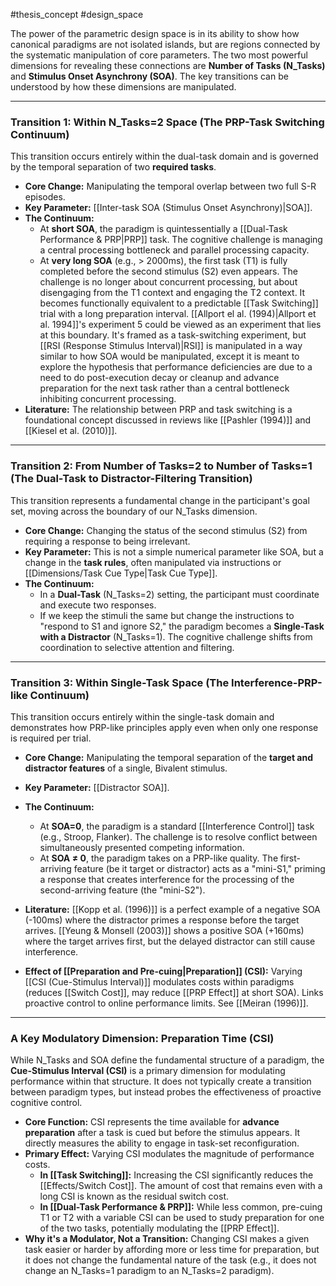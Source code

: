 #thesis_concept #design_space

The power of the parametric design space is in its ability to show how canonical paradigms are not isolated islands, but are regions connected by the systematic manipulation of core parameters. The two most powerful dimensions for revealing these connections are **Number of Tasks (N_Tasks)** and **Stimulus Onset Asynchrony (SOA)**. The key transitions can be understood by how these dimensions are manipulated.

---
### Transition 1: Within N_Tasks=2 Space (The PRP-Task Switching Continuum)

This transition occurs entirely within the dual-task domain and is governed by the temporal separation of two **required tasks**.
- **Core Change:** Manipulating the temporal overlap between two full S-R episodes.
- **Key Parameter:** [[Inter-task SOA (Stimulus Onset Asynchrony)|SOA]].
- **The Continuum:**
    - At **short SOA**, the paradigm is quintessentially a [[Dual-Task Performance & PRP|PRP]] task. The cognitive challenge is managing a central processing bottleneck and parallel processing capacity.
    - At **very long SOA** (e.g., > 2000ms), the first task (T1) is fully completed before the second stimulus (S2) even appears. The challenge is no longer about concurrent processing, but about disengaging from the T1 context and engaging the T2 context. It becomes functionally equivalent to a predictable [[Task Switching]] trial with a long preparation interval. [[Allport el al. (1994)|Allport et al. 1994]]'s experiment 5 could be viewed as an experiment that lies at this boundary. It's framed as a task-switching experiment, but [[RSI (Response Stimulus Interval)|RSI]] is manipulated in a way similar to how SOA would be manipulated, except it is meant to explore the hypothesis that performance deficiencies are due to a need to do post-execution decay or cleanup and advance preparation for the next task rather than a central bottleneck inhibiting concurrent processing.
- **Literature:** The relationship between PRP and task switching is a foundational concept discussed in reviews like [[Pashler (1994)]] and [[Kiesel et al. (2010)]].

---
### Transition 2: From Number of Tasks=2 to Number of Tasks=1 (The Dual-Task to Distractor-Filtering Transition)

This transition represents a fundamental change in the participant's goal set, moving across the boundary of our N_Tasks dimension.
- **Core Change:** Changing the status of the second stimulus (S2) from requiring a response to being irrelevant.
- **Key Parameter:** This is not a simple numerical parameter like SOA, but a change in the **task rules**, often manipulated via instructions or [[Dimensions/Task Cue Type|Task Cue Type]].
- **The Continuum:**
    - In a **Dual-Task** (N_Tasks=2) setting, the participant must coordinate and execute two responses.
    - If we keep the stimuli the same but change the instructions to "respond to S1 and ignore S2," the paradigm becomes a **Single-Task with a Distractor** (N_Tasks=1). The cognitive challenge shifts from coordination to selective attention and filtering.

---
### Transition 3: Within Single-Task Space (The Interference-PRP-like Continuum)

This transition occurs entirely within the single-task domain and demonstrates how PRP-like principles apply even when only one response is required per trial.
- **Core Change:** Manipulating the temporal separation of the **target and distractor features** of a single, Bivalent stimulus.
- **Key Parameter:** [[Distractor SOA]].
- **The Continuum:**
    - At **SOA=0**, the paradigm is a standard [[Interference Control]] task (e.g., Stroop, Flanker). The challenge is to resolve conflict between simultaneously presented competing information.
    - At **SOA ≠ 0**, the paradigm takes on a PRP-like quality. The first-arriving feature (be it target or distractor) acts as a "mini-S1," priming a response that creates interference for the processing of the second-arriving feature (the "mini-S2").
- **Literature:** [[Kopp et al. (1996)]] is a perfect example of a negative SOA (-100ms) where the distractor primes a response before the target arrives. [[Yeung & Monsell (2003)]] shows a positive SOA (+160ms) where the target arrives first, but the delayed distractor can still cause interference.

- **Effect of [[Preparation and Pre-cuing|Preparation]] (CSI):** Varying [[CSI (Cue-Stimulus Interval)]] modulates costs within paradigms (reduces [[Switch Cost]], may reduce [[PRP Effect]] at short SOA). Links proactive control to online performance limits. See [[Meiran (1996)]].

---
### A Key Modulatory Dimension: Preparation Time (CSI)

While N_Tasks and SOA define the fundamental structure of a paradigm, the **Cue-Stimulus Interval (CSI)** is a primary dimension for modulating performance within that structure. It does not typically create a transition between paradigm types, but instead probes the effectiveness of proactive cognitive control.

- **Core Function:** CSI represents the time available for **advance preparation** after a task is cued but before the stimulus appears. It directly measures the ability to engage in task-set reconfiguration.
- **Primary Effect:** Varying CSI modulates the magnitude of performance costs.
    - **In [[Task Switching]]:** Increasing the CSI significantly reduces the [[Effects/Switch Cost]]. The amount of cost that remains even with a long CSI is known as the residual switch cost.
    - **In [[Dual-Task Performance & PRP]]:** While less common, pre-cuing T1 or T2 with a variable CSI can be used to study preparation for one of the two tasks, potentially modulating the [[PRP Effect]].
- **Why it's a Modulator, Not a Transition:** Changing CSI makes a given task easier or harder by affording more or less time for preparation, but it does not change the fundamental nature of the task (e.g., it does not change an N_Tasks=1 paradigm to an N_Tasks=2 paradigm).